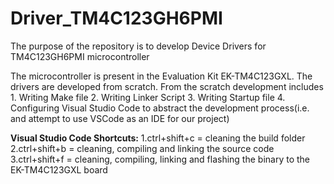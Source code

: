 # Driver_TM4C123GH6PMI
The purpose of the repository is to develop Device Drivers for TM4C123GH6PMI microcontroller

The microcontroller is present in the Evaluation Kit EK-TM4C123GXL. The drivers are developed from scratch. From the scratch development includes
    1. Writing Make file
    2. Writing Linker Script
    3. Writing Startup file
    4. Configuring Visual Studio Code to abstract the development process(i.e. and attempt to use VSCode as an IDE for our project) 
    
**Visual Studio Code Shortcuts:**
1.ctrl+shift+c = cleaning the build folder
2.ctrl+shift+b = cleaning, compiling and linking the source code
3.ctrl+shift+f = cleaning, compiling, linking and flashing the binary to the EK-TM4C123GXL board
